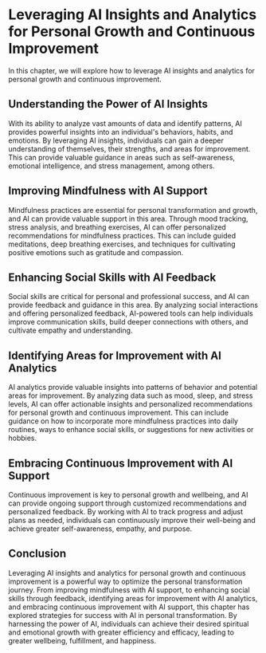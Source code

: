 Leveraging AI Insights and Analytics for Personal Growth and Continuous Improvement
======================================================================================================================================================

In this chapter, we will explore how to leverage AI insights and analytics for personal growth and continuous improvement.

Understanding the Power of AI Insights
--------------------------------------

With its ability to analyze vast amounts of data and identify patterns, AI provides powerful insights into an individual's behaviors, habits, and emotions. By leveraging AI insights, individuals can gain a deeper understanding of themselves, their strengths, and areas for improvement. This can provide valuable guidance in areas such as self-awareness, emotional intelligence, and stress management, among others.

Improving Mindfulness with AI Support
-------------------------------------

Mindfulness practices are essential for personal transformation and growth, and AI can provide valuable support in this area. Through mood tracking, stress analysis, and breathing exercises, AI can offer personalized recommendations for mindfulness practices. This can include guided meditations, deep breathing exercises, and techniques for cultivating positive emotions such as gratitude and compassion.

Enhancing Social Skills with AI Feedback
----------------------------------------

Social skills are critical for personal and professional success, and AI can provide feedback and guidance in this area. By analyzing social interactions and offering personalized feedback, AI-powered tools can help individuals improve communication skills, build deeper connections with others, and cultivate empathy and understanding.

Identifying Areas for Improvement with AI Analytics
---------------------------------------------------

AI analytics provide valuable insights into patterns of behavior and potential areas for improvement. By analyzing data such as mood, sleep, and stress levels, AI can offer actionable insights and personalized recommendations for personal growth and continuous improvement. This can include guidance on how to incorporate more mindfulness practices into daily routines, ways to enhance social skills, or suggestions for new activities or hobbies.

Embracing Continuous Improvement with AI Support
------------------------------------------------

Continuous improvement is key to personal growth and wellbeing, and AI can provide ongoing support through customized recommendations and personalized feedback. By working with AI to track progress and adjust plans as needed, individuals can continuously improve their well-being and achieve greater self-awareness, empathy, and purpose.

Conclusion
----------

Leveraging AI insights and analytics for personal growth and continuous improvement is a powerful way to optimize the personal transformation journey. From improving mindfulness with AI support, to enhancing social skills through feedback, identifying areas for improvement with AI analytics, and embracing continuous improvement with AI support, this chapter has explored strategies for success with AI in personal transformation. By harnessing the power of AI, individuals can achieve their desired spiritual and emotional growth with greater efficiency and efficacy, leading to greater wellbeing, fulfillment, and happiness.
